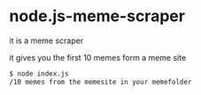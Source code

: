 # node.js-meme-scraper

it is a meme scraper

it gives you the first 10 memes form a meme site

```bash
$ node index.js
/10 memes from the memesite in your memefolder
```
